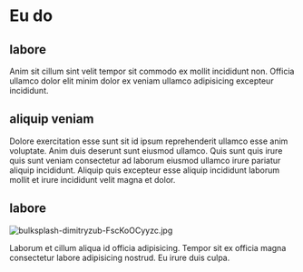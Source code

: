 # Eu do

## labore

Anim sit cillum sint velit tempor sit commodo ex mollit incididunt non. Officia ullamco dolor elit minim dolor ex veniam ullamco adipisicing excepteur incididunt.

## aliquip veniam

Dolore exercitation esse sunt sit id ipsum reprehenderit ullamco esse anim voluptate. Anim duis deserunt sunt eiusmod ullamco. Quis sunt quis irure quis sunt veniam consectetur ad laborum eiusmod ullamco irure pariatur aliquip incididunt. Aliquip quis excepteur esse aliquip incididunt laborum mollit et irure incididunt velit magna et dolor.

## labore

<img class="bordered" src="/_merged_assets/_static/images/bulksplash-dimitryzub-FscKoOCyyzc.jpg" alt="bulksplash-dimitryzub-FscKoOCyyzc.jpg" />

Laborum et cillum aliqua id officia adipisicing. Tempor sit ex officia magna consectetur labore adipisicing nostrud. Eu irure duis culpa.